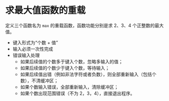# 求最大值函数的重载

定义三个函数名为 ``max`` 的重载函数，函数功能分别是求 2、3、4 个正整数的最大值。

- 键入形式为“个数 + 值”
- 输入必须一次性完成
- 错误输入处理
    - 如果后续值的个数多于键入个数，忽略多输入的值；
    - 如果后续值的个数少于键入个数，等待输入；
    - 如果后续值出错（例如非法字符或者负数），则全部重新输入（包括个数），不清缓冲区；
    - 如果个数输入错误，全部重新输入，清除缓冲区；
    - 如果个数出现范围错误（不为 2，3，4），直接退出程序。
